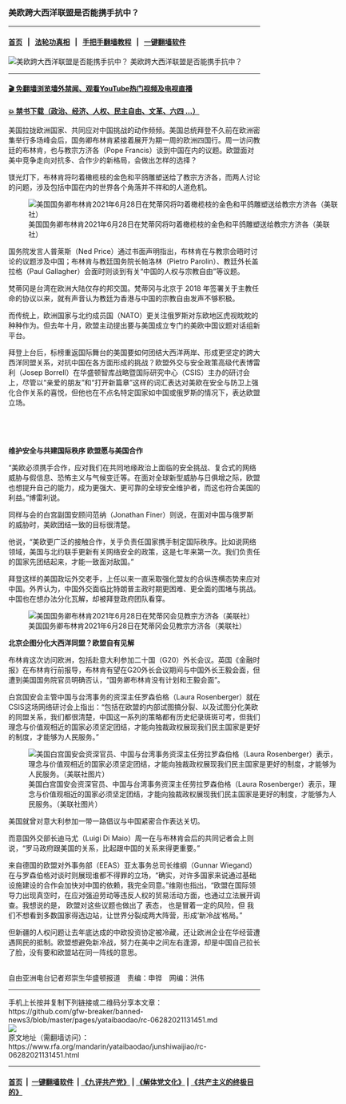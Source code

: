 ### 美欧跨大西洋联盟是否能携手抗中？
------------------------

#### [首页](https://github.com/gfw-breaker/banned-news3/blob/master/README.md) &nbsp;&nbsp;|&nbsp;&nbsp; [法轮功真相](https://github.com/begood0513/basic/blob/master/README.md)  &nbsp;&nbsp;|&nbsp;&nbsp; [手把手翻墙教程](https://github.com/gfw-breaker/guides/wiki)  &nbsp;&nbsp;|&nbsp;&nbsp; [一键翻墙软件](https://github.com/gfw-breaker/nogfw/blob/master/README.md)  



<div id="headerimg">
 <img alt="美欧跨大西洋联盟是否能携手抗中？" src="https://www.rfa.org/mandarin/yataibaodao/junshiwaijiao/rc-06282021131451.html/@@images/dfae1c04-e258-41f4-8a5b-30337494bb07.jpeg" title="美欧跨大西洋联盟是否能携手抗中？"/>
 <span class="lead_image_caption">
  美欧跨大西洋联盟是否能携手抗中？
 </span>
 <!-- zoomattribute -->
</div>

<hr/>


#### [ 🎬  免翻墙浏览墙外禁闻、观看YouTube热门视频及电视直播](https://github.com/gfw-breaker/HelloWorld)

#### [ 💥  禁书下载（政治、经济、人权、民主自由、文革、六四 ...）](https://github.com/gfw-breaker/books/blob/master/README.md)

<div id="storytext">
 <p>
 </p>
 <p>
  美国拉拢欧洲国家、共同应对中国挑战的动作频频。美国总统拜登不久前在欧洲密集举行多场峰会后，国务卿布林肯紧接着展开为期一周的欧洲四国行。周一访问教廷的布林肯，也与教宗方济各（Pope Francis）谈到中国在内的议题。欧盟面对美中竞争走向对抗多、合作少的新格局，会做出怎样的选择？
 </p>
 <p>
  镁光灯下，布林肯将叼着橄榄枝的金色和平鸽雕塑送给了教宗方济各，而两人讨论的问题，涉及包括中国在内的世界各个角落并不祥和的人道危机。
 </p>
 <p>
  <figure class="image-richtext image-inline captioned" style="width:620px;">
   <img alt="美国国务卿布林肯2021年6月28日在梵蒂冈将叼着橄榄枝的金色和平鸽雕塑送给教宗方济各（美联社）" src="https://www.rfa.org/mandarin/yataibaodao/junshiwaijiao/rc-06282021131451.html/rc0628e.jpg/@@images/88dfc543-9a9f-4da4-b409-cd43e09c6df8.jpeg" title="rc0628e.jpg"/>
   <figcaption class="image-caption">
    美国国务卿布林肯2021年6月28日在梵蒂冈将叼着橄榄枝的金色和平鸽雕塑送给教宗方济各（美联社）
   </figcaption>
   <small>
   </small>
  </figure>
 </p>
 <p>
  国务院发言人普莱斯（Ned Price）通过书面声明指出，布林肯在与教宗会晤时讨论的议题涉及中国；布林肯与教廷国务院长帕洛林（Pietro Parolin）、教廷外长盖拉格（Paul Gallagher）会面时则谈到有关“中国的人权与宗教自由”等议题。
 </p>
 <p>
  梵蒂冈是台湾在欧洲大陆仅存的邦交国。梵蒂冈与北京于 2018 年签署关于主教任命的协议以来，就有声音认为教廷为香港与中国的宗教自由发声不够积极。
 </p>
 <p>
  而传统上，欧洲国家与北约成员国（NATO）更关注俄罗斯对东欧地区虎视眈眈的种种作为。但去年十月，欧盟主动提出要与美国成立专门的美欧中国议题对话组新平台。
 </p>
 <p>
  拜登上台后，标榜重返国际舞台的美国要如何团结大西洋两岸、形成更坚定的跨大西洋同盟关系，对抗中国在各方面形成的挑战？欧盟外交与安全政策高级代表博雷利（Josep Borrell）在华盛顿智库战略暨国际研究中心（CSIS）主办的研讨会上，尽管以“亲爱的朋友”和“打开新篇章”这样的词汇表达对美欧在安全与防卫上强化合作关系的喜悦，但他也在不点名特定国家如中国或俄罗斯的情况下，表达欧盟立场。
 </p>
 <p>
  <br/>
 </p>
 <p>
  <br/>
 </p>
 <p>
  <strong>
   维护安全与共建国际秩序
  </strong>
  <strong>
   欧盟愿与美国合作
  </strong>
 </p>
 <p>
  “美欧必须携手合作，应对我们在共同地缘政治上面临的安全挑战、复合式的网络威胁与假信息、恐怖主义与气候变迁等。在面对全球新型威胁与日俱增之际，欧盟也想提升自己的能力，成为更强大、更可靠的全球安全维护者，而这也符合美国的利益。”博雷利说。
 </p>
 <p>
  同样与会的白宫副国安顾问范纳（Jonathan Finer）则说，在面对中国与俄罗斯的威胁时，美欧团结一致的目标很清楚。
 </p>
 <p>
  他说，“美欧更广泛的接触合作，关乎负责任国家携手制定国际秩序。比如说网络领域，美国与北约联手更新有关网络安全的政策，这是七年来第一次。我们负责任的国家先团结起来，才能一致面对敌国。”
 </p>
 <p>
  拜登这样的美国政坛外交老手，上任以来一直采取强化盟友的合纵连横态势来应对中国。外界认为，中国外交面临比特朗普主政时期更困难、更全面的围堵与挑战。中国也在想办法分化瓦解，却被拜登政府团队看穿。
 </p>
 <p>
  <figure class="image-richtext image-inline captioned" style="width:620px;">
   <img alt="美国国务卿布林肯2021年6月28日在梵蒂冈会见教宗方济各（美联社）" src="https://www.rfa.org/mandarin/yataibaodao/junshiwaijiao/rc-06282021131451.html/rc0628f.jpg/@@images/2266c8a1-0390-4ea5-b47b-2b641e05b7c5.jpeg" title="rc0628f.jpg"/>
   <figcaption class="image-caption">
    美国国务卿布林肯2021年6月28日在梵蒂冈会见教宗方济各（美联社）
   </figcaption>
   <small>
   </small>
  </figure>
 </p>
 <p>
  <strong>
   北京企图分化大西洋同盟？欧盟自有见解
  </strong>
 </p>
 <p>
  布林肯这次访问欧洲，包括赴意大利参加二十国（G20）外长会议。英国《金融时报》在布林肯行前报导，布林肯有望在G20外长会议期间与中国外长王毅会面，但遭到美国国务院官员明确否认，“国务卿布林肯没有计划和王毅会面”。
 </p>
 <p>
  白宫国安会主管中国与台湾事务的资深主任罗森伯格（Laura Rosenberger）就在CSIS这场网络研讨会上指出：“包括在欧盟的内部试图搞分裂、以及试图分化美欧的同盟关系，我们都很清楚，中国这一系列的策略都有历史纪录斑斑可考，但我们理念与价值观相近的国家必须坚定团结，才能向独裁政权展现我们民主国家是更好的制度，才能够为人民服务。”
 </p>
 <p>
  <figure class="image-richtext image-inline captioned" style="width:620px;">
   <img alt="美国白宫国安会资深官员、中国与台湾事务资深主任劳拉罗森伯格（Laura Rosenberger）表示，理念与价值观相近的国家必须坚定团结，才能向独裁政权展现我们民主国家是更好的制度，才能够为人民服务。（美联社图片）" src="https://www.rfa.org/mandarin/yataibaodao/junshiwaijiao/rc-06282021131451.html/rc0628l.jpg/@@images/0cf31ff2-a8b5-48f2-baa2-46a7f5bbbafb.jpeg" title="rc0628l.jpg"/>
   <figcaption class="image-caption">
    美国白宫国安会资深官员、中国与台湾事务资深主任劳拉罗森伯格（Laura Rosenberger）表示，理念与价值观相近的国家必须坚定团结，才能向独裁政权展现我们民主国家是更好的制度，才能够为人民服务。（美联社图片）
   </figcaption>
   <small>
   </small>
  </figure>
 </p>
 <p>
  美国就曾对意大利参加一带一路倡议与中国紧密合作表达关切。
 </p>
 <p>
  而意国外交部长迪马尤（Luigi Di Maio）周一在与布林肯会后的共同记者会上则说，“罗马政府跟美国的关系，比起跟中国的关系来得更重要。”
 </p>
 <p>
  来自德国的欧盟对外事务部（EEAS）亚太事务总司长维纲（Gunnar Wiegand）在与罗森伯格对谈时则展现谁都不得罪的立场，“确实，对许多国家来说通过基础设施建设的合作会加快对中国的依赖，我完全同意。”维刚也指出，“欧盟在国际领导力出现真空时，在应对强迫劳动等违反人权的贸易活动方面，也通过立法展开调查。我想说的是，
  <span>
   欧盟对这些议题也做出了
  </span>
  <span>
   表态，
  </span>
  <span>
   也是冒着一定的风险，但
  </span>
  我们不想看到多数国家得选边站，让世界分裂成两大阵营，形成‘新冷战’格局。”
 </p>
 <p>
  但新疆的人权问题让去年底达成的中欧投资协定被冷藏，还让欧洲企业在华经营遭遇网民的抵制。欧盟想避免新冷战，努力在美中之间左右逢源，却是中国自己拉长了脸，没有要和欧盟站在同一阵线的意思。
 </p>
 <p>
  <br/>
  自由亚洲电台记者郑崇生华盛顿报道　责编：申铧　网编：洪伟
 </p>
</div>

<hr/>
手机上长按并复制下列链接或二维码分享本文章：<br/>
https://github.com/gfw-breaker/banned-news3/blob/master/pages/yataibaodao/rc-06282021131451.md <br/>
<a href='https://github.com/gfw-breaker/banned-news3/blob/master/pages/yataibaodao/rc-06282021131451.md'><img src='https://github.com/gfw-breaker/banned-news3/blob/master/pages/yataibaodao/rc-06282021131451.md.png'/></a> <br/>
原文地址（需翻墙访问）：https://www.rfa.org/mandarin/yataibaodao/junshiwaijiao/rc-06282021131451.html


------------------------
#### [首页](https://github.com/gfw-breaker/banned-news3/blob/master/README.md) &nbsp;|&nbsp; [一键翻墙软件](https://github.com/gfw-breaker/nogfw/blob/master/README.md) &nbsp;| [《九评共产党》](https://github.com/gfw-breaker/9ping.md/blob/master/README.md#九评之一评共产党是什么) | [《解体党文化》](https://github.com/gfw-breaker/jtdwh.md/blob/master/README.md) | [《共产主义的终极目的》](https://github.com/gfw-breaker/gczydzjmd.md/blob/master/README.md)


<img src='http://gfw-breaker.win/banned-news3/pages/yataibaodao/rc-06282021131451.md' width='0px' height='0px'/>